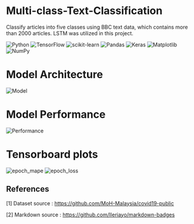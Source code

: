 # Multi-class-Text-Classification

Classify articles into five classes using BBC text data, which contains more than 2000 articles. LSTM was utilized in this project.

![Python](https://img.shields.io/badge/python-3670A0?style=for-the-badge&logo=python&logoColor=ffdd54)
![TensorFlow](https://img.shields.io/badge/TensorFlow-%23FF6F00.svg?style=for-the-badge&logo=TensorFlow&logoColor=white)
![scikit-learn](https://img.shields.io/badge/scikit--learn-%23F7931E.svg?style=for-the-badge&logo=scikit-learn&logoColor=white)
![Pandas](https://img.shields.io/badge/pandas-%23150458.svg?style=for-the-badge&logo=pandas&logoColor=white)
![Keras](https://img.shields.io/badge/Keras-%23D00000.svg?style=for-the-badge&logo=Keras&logoColor=white)
![Matplotlib](https://img.shields.io/badge/Matplotlib-%23ffffff.svg?style=for-the-badge&logo=Matplotlib&logoColor=black)
![NumPy](https://img.shields.io/badge/numpy-%23013243.svg?style=for-the-badge&logo=numpy&logoColor=white)

# Model Architecture
![Model](https://github.com/Nesan135/Multi-class-Text-Classification/blob/main/src/model.png?raw=true)

# Model Performance
![Performance](https://github.com/Nesan135/Multi-class-Text-Classification/blob/main/src/performance.png?raw=true)

# Tensorboard plots
![epoch_mape](https://github.com/Nesan135/Multi-class-Text-Classification/blob/main/src/epoch_mape.png?raw=true)
![epoch_loss](https://github.com/Nesan135/Multi-class-Text-Classification/blob/main/src/epoch_loss.png?raw=true)

## References
<a id="1">[1]</a> 
Dataset source : https://github.com/MoH-Malaysia/covid19-public

<a id="2">[2]</a> Markdown source : https://github.com/Ileriayo/markdown-badges
